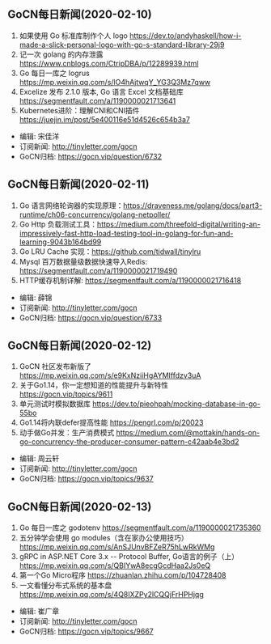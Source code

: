 ## GoCN每日新闻(2020-02-10)
 
1. 如果使用 Go 标准库制作个人 logo https://dev.to/andyhaskell/how-i-made-a-slick-personal-logo-with-go-s-standard-library-29j9
2. 记一次 golang 的内存泄露 https://www.cnblogs.com/CtripDBA/p/12289939.html
3. Go 每日一库之 logrus https://mp.weixin.qq.com/s/lO4hAjtwqY_YG3Q3Mz7qww
4. Excelize 发布 2.1.0 版本, Go 语言 Excel 文档基础库 https://segmentfault.com/a/1190000021713641
5. Kubernetes进阶：理解CNI和CNI插件 https://juejin.im/post/5e400116e51d4526c654b3a7

- 编辑: 宋佳洋
- 订阅新闻: http://tinyletter.com/gocn
- GoCN归档: https://gocn.vip/question/6732

## GoCN每日新闻(2020-02-11)
 
1. Go 语言网络轮询器的实现原理：https://draveness.me/golang/docs/part3-runtime/ch06-concurrency/golang-netpoller/ 
2. Go Http 负载测试工具：https://medium.com/threefold-digital/writing-an-impressively-fast-http-load-testing-tool-in-golang-for-fun-and-learning-9043b164bd99
3. Go LRU Cache 实现：https://github.com/tidwall/tinylru
4. Mysql 百万数据量级数据快速导入Redis: https://segmentfault.com/a/1190000021719490
5. HTTP缓存机制详解: https://segmentfault.com/a/1190000021716418

- 编辑: 薛锦 
- 订阅新闻: http://tinyletter.com/gocn
- GoCN归档: https://gocn.vip/question/6733

## GoCN每日新闻(2020-02-12)
 
1. GoCN 社区发布新版了 https://mp.weixin.qq.com/s/e9KxNziiHgAYMIffdzv3uA
2. 关于Go1.14，你一定想知道的性能提升与新特性 https://gocn.vip/topics/9611
3. 单元测试时模拟数据库 https://dev.to/pieohpah/mocking-database-in-go-55bo
4. Go1.14将内联defer提高性能 https://pengrl.com/p/20023
5. 动手做Go并发：生产消费模式 https://medium.com/@mottakin/hands-on-go-concurrency-the-producer-consumer-pattern-c42aab4e3bd2

- 编辑: 周云轩 
- 订阅新闻: http://tinyletter.com/gocn
- GoCN归档: https://gocn.vip/topics/9637

## GoCN每日新闻(2020-02-13)
 
1. Go 每日一库之 godotenv  https://segmentfault.com/a/1190000021735360
2. 五分钟学会使用 go modules（含在家办公使用技巧）https://mp.weixin.qq.com/s/AnSJUnvBFZeR75hLwRkWMg
3. gRPC in ASP.NET Core 3.x -- Protocol Buffer, Go语言的例子（上）  https://mp.weixin.qq.com/s/QBIYwA8ecgGcdHaa2Js0eQ
4. 第一个Go Micro程序 https://zhuanlan.zhihu.com/p/104728408
5. 一文看懂分布式系统的基本盘 https://mp.weixin.qq.com/s/4Q8IXZPy2lCQQjFrHPHjqg 

- 编辑: 崔广章 
- 订阅新闻: http://tinyletter.com/gocn
- GoCN归档: https://gocn.vip/topics/9667
